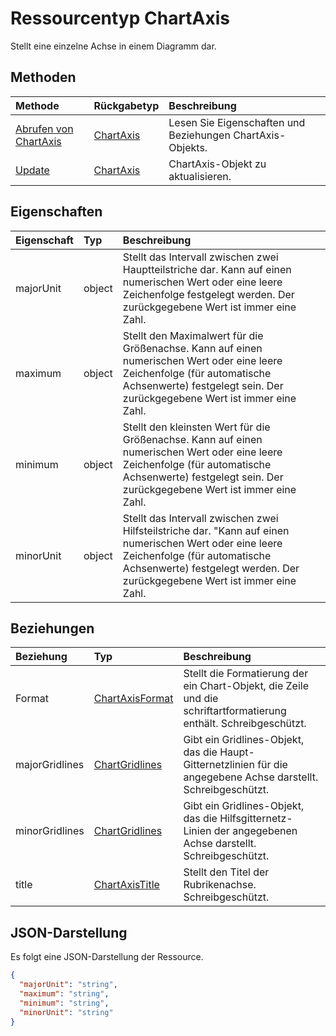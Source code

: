 # <a name="chartaxis-resource-type"></a>Ressourcentyp ChartAxis

Stellt eine einzelne Achse in einem Diagramm dar.


## <a name="methods"></a>Methoden

| Methode           | Rückgabetyp    |Beschreibung|
|:---------------|:--------|:----------|
|[Abrufen von ChartAxis](../api/chartaxis_get.md) | [ChartAxis](chartaxis.md) |Lesen Sie Eigenschaften und Beziehungen ChartAxis-Objekts.|
|[Update](../api/chartaxis_update.md) | [ChartAxis](chartaxis.md)   |ChartAxis-Objekt zu aktualisieren. |

## <a name="properties"></a>Eigenschaften
| Eigenschaft     | Typ   |Beschreibung|
|:---------------|:--------|:----------|
|majorUnit|object|Stellt das Intervall zwischen zwei Hauptteilstriche dar. Kann auf einen numerischen Wert oder eine leere Zeichenfolge festgelegt werden.  Der zurückgegebene Wert ist immer eine Zahl.|
|maximum|object|Stellt den Maximalwert für die Größenachse.  Kann auf einen numerischen Wert oder eine leere Zeichenfolge (für automatische Achsenwerte) festgelegt sein.  Der zurückgegebene Wert ist immer eine Zahl.|
|minimum|object|Stellt den kleinsten Wert für die Größenachse. Kann auf einen numerischen Wert oder eine leere Zeichenfolge (für automatische Achsenwerte) festgelegt sein.  Der zurückgegebene Wert ist immer eine Zahl.|
|minorUnit|object|Stellt das Intervall zwischen zwei Hilfsteilstriche dar. "Kann auf einen numerischen Wert oder eine leere Zeichenfolge (für automatische Achsenwerte) festgelegt werden. Der zurückgegebene Wert ist immer eine Zahl.|

## <a name="relationships"></a>Beziehungen
| Beziehung | Typ   |Beschreibung|
|:---------------|:--------|:----------|
|Format|[ChartAxisFormat](chartaxisformat.md)|Stellt die Formatierung der ein Chart-Objekt, die Zeile und die schriftartformatierung enthält. Schreibgeschützt.|
|majorGridlines|[ChartGridlines](chartgridlines.md)|Gibt ein Gridlines-Objekt, das die Haupt-Gitternetzlinien für die angegebene Achse darstellt. Schreibgeschützt.|
|minorGridlines|[ChartGridlines](chartgridlines.md)|Gibt ein Gridlines-Objekt, das die Hilfsgitternetz-Linien der angegebenen Achse darstellt. Schreibgeschützt.|
|title|[ChartAxisTitle](chartaxistitle.md)|Stellt den Titel der Rubrikenachse. Schreibgeschützt.|

## <a name="json-representation"></a>JSON-Darstellung

Es folgt eine JSON-Darstellung der Ressource.

<!-- {
  "blockType": "resource",
  "optionalProperties": [

  ],
  "@odata.type": "microsoft.graph.chartaxis"
}-->

```json
{
  "majorUnit": "string",
  "maximum": "string",
  "minimum": "string",
  "minorUnit": "string"
}

```

<!-- uuid: 8fcb5dbc-d5aa-4681-8e31-b001d5168d79
2015-10-25 14:57:30 UTC -->
<!-- {
  "type": "#page.annotation",
  "description": "ChartAxis resource",
  "keywords": "",
  "section": "documentation",
  "tocPath": ""
}-->